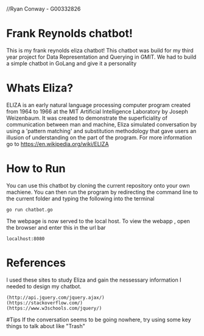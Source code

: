 //Ryan Conway - G00332826
# Frank Reynolds chatbot!

This is my frank reynolds eliza chatbot! 
This chatbot was build for my third year project for Data Representation and Querying in GMIT. We had to build a simple chatbot in GoLang and give it a personality

# Whats Eliza?
ELIZA is an early natural language processing computer program created from 1964 to 1966 at the MIT Artificial Intelligence Laboratory by Joseph Weizenbaum.
It was created to demonstrate the superficiality of communication between man and machine, Eliza simulated conversation by using a 'pattern matching' and substitution methodology that gave users an illusion of understanding on the part of the program.
For more information go to https://en.wikipedia.org/wiki/ELIZA

# How to Run
You can use this chatbot by cloning the current repository onto your own machiene.
You can then run the program by redirecting the command line to the current folder and typing the following into the terminal

	go run chatbot.go

The webpage is now served to the local host. To view the webapp , open the browser and enter this in the url bar

	localhost:8080

# References

I used these sites to study Eliza and gain the nessessary information I needed to design my chatbot.

    (http://api.jquery.com/jquery.ajax/)
    (https://stackoverflow.com/)
    (https://www.w3schools.com/jquery/)

#Tips
If the conversation seems to be going nowhere, try using some key things to talk about like "Trash"